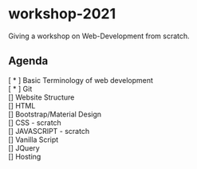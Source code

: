 # workshop-2021
Giving a workshop on Web-Development from scratch.

## Agenda
[ * ] Basic Terminology of web development <br>
[ * ] Git   <br>
[] Website Structure <br>
[] HTML <br>
[] Bootstrap/Material Design <br>
[] CSS - scratch <br>
[] JAVASCRIPT - scratch  <br>
[] Vanilla Script <br>
[] JQuery <br>
[] Hosting

